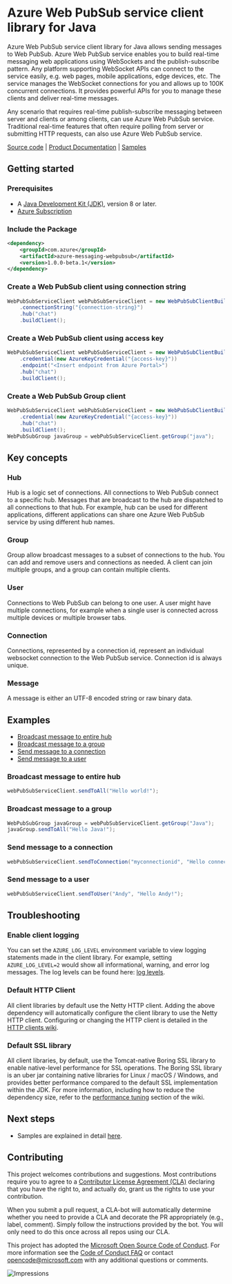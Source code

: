 # Azure Web PubSub service client library for Java

Azure Web PubSub service client library for Java allows sending messages to Web PubSub. Azure Web PubSub service 
enables you to build real-time messaging web applications using WebSockets and the publish-subscribe pattern. Any 
platform supporting WebSocket APIs can connect to the service easily, e.g. web pages, mobile applications, edge devices,
etc. The service manages the WebSocket connections for you and allows up to 100K concurrent connections. It provides 
powerful APIs for you to manage these clients and deliver real-time messages.

Any scenario that requires real-time publish-subscribe messaging between server and clients or among clients, can use
Azure Web PubSub service. Traditional real-time features that often require polling from server or submitting HTTP
requests, can also use Azure Web PubSub service.

[Source code][source_code] | [Product Documentation][product_documentation] | [Samples][samples_readme]

## Getting started

### Prerequisites

- A [Java Development Kit (JDK)][jdk_link], version 8 or later.
- [Azure Subscription][azure_subscription]

### Include the Package

[//]: # ({x-version-update-start;com.azure:azure-messaging-webpubsub;current})

```xml
<dependency>
    <groupId>com.azure</groupId>
    <artifactId>azure-messaging-webpubsub</artifactId>
    <version>1.0.0-beta.1</version>
</dependency>
```

[//]: # ({x-version-update-end})

### Create a Web PubSub client using connection string

<!-- embedme ./src/samples/java/com/azure/messaging/webpubsub/ReadmeSamples.java#L21-L24 -->
```java
WebPubSubServiceClient webPubSubServiceClient = new WebPubSubClientBuilder()
    .connectionString("{connection-string}")
    .hub("chat")
    .buildClient();
```

### Create a Web PubSub client using access key

<!-- embedme ./src/samples/java/com/azure/messaging/webpubsub/ReadmeSamples.java#L31-L35 -->
```java
WebPubSubServiceClient webPubSubServiceClient = new WebPubSubClientBuilder()
    .credential(new AzureKeyCredential("{access-key}"))
    .endpoint("<Insert endpoint from Azure Portal>")
    .hub("chat")
    .buildClient();
```

### Create a Web PubSub Group client
<!-- embedme ./src/samples/java/com/azure/messaging/webpubsub/ReadmeSamples.java#L42-L46 -->
```java
WebPubSubServiceClient webPubSubServiceClient = new WebPubSubClientBuilder()
    .credential(new AzureKeyCredential("{access-key}"))
    .hub("chat")
    .buildClient();
WebPubSubGroup javaGroup = webPubSubServiceClient.getGroup("java");
```

## Key concepts

### Hub

Hub is a logic set of connections. All connections to Web PubSub connect to a specific hub. Messages that are broadcast
to the hub are dispatched to all connections to that hub. For example, hub can be used for different applications,
different applications can share one Azure Web PubSub service by using different hub names.

### Group

Group allow broadcast messages to a subset of connections to the hub. You can add and remove users and connections as
needed. A client can join multiple groups, and a group can contain multiple clients.

### User

Connections to Web PubSub can belong to one user. A user might have multiple connections, for example when a single user
is connected across multiple devices or multiple browser tabs.

### Connection

Connections, represented by a connection id, represent an individual websocket connection to the Web PubSub service.
Connection id is always unique.

### Message

A message is either an UTF-8 encoded string or raw binary data.

## Examples

* [Broadcast message to entire hub](#broadcast-all "Broadcast message to entire hub")
* [Broadcast message to a group](#broadcast-group "Broadcast message to a group")
* [Send message to a connection](#send-to-connection "Send message to a connection")
* [Send message to a user](#send-to-user "Send message to a user")

### Broadcast message to entire hub

<!-- embedme ./src/samples/java/com/azure/messaging/webpubsub/ReadmeSamples.java#L58-L58 -->
```java
webPubSubServiceClient.sendToAll("Hello world!");
```

### Broadcast message to a group

<!-- embedme ./src/samples/java/com/azure/messaging/webpubsub/ReadmeSamples.java#L70-L71 -->
```java
WebPubSubGroup javaGroup = webPubSubServiceClient.getGroup("Java");
javaGroup.sendToAll("Hello Java!");
```

### Send message to a connection

<!-- embedme ./src/samples/java/com/azure/messaging/webpubsub/ReadmeSamples.java#L83-L83 -->
```java
webPubSubServiceClient.sendToConnection("myconnectionid", "Hello connection!");
```

### Send message to a user
<!-- embedme ./src/samples/java/com/azure/messaging/webpubsub/ReadmeSamples.java#L95-L95 -->
```java
webPubSubServiceClient.sendToUser("Andy", "Hello Andy!");
```

## Troubleshooting

### Enable client logging
You can set the `AZURE_LOG_LEVEL` environment variable to view logging statements made in the client library. For
example, setting `AZURE_LOG_LEVEL=2` would show all informational, warning, and error log messages. The log levels can
be found here: [log levels][log_levels].

### Default HTTP Client
All client libraries by default use the Netty HTTP client. Adding the above dependency will automatically configure
the client library to use the Netty HTTP client. Configuring or changing the HTTP client is detailed in the
[HTTP clients wiki](https://github.com/Azure/azure-sdk-for-java/wiki/HTTP-clients).

### Default SSL library
All client libraries, by default, use the Tomcat-native Boring SSL library to enable native-level performance for SSL
operations. The Boring SSL library is an uber jar containing native libraries for Linux / macOS / Windows, and provides
better performance compared to the default SSL implementation within the JDK. For more information, including how to
reduce the dependency size, refer to the [performance tuning][performance_tuning] section of the wiki.

## Next steps

- Samples are explained in detail [here][samples_readme].

## Contributing

This project welcomes contributions and suggestions. Most contributions require you to agree to
a [Contributor License Agreement (CLA)][cla] declaring that you have the right to, and actually do, grant us the rights
to use your contribution.

When you submit a pull request, a CLA-bot will automatically determine whether you need to provide a CLA and decorate
the PR appropriately (e.g., label, comment). Simply follow the instructions provided by the bot. You will only need to
do this once across all repos using our CLA.

This project has adopted the [Microsoft Open Source Code of Conduct][coc]. For more information see
the [Code of Conduct FAQ][coc_faq] or contact [opencode@microsoft.com][coc_contact] with any additional questions or
comments.

<!-- LINKS -->

[azure_subscription]: https://azure.microsoft.com/free
[jdk_link]: https://docs.microsoft.com/java/azure/jdk/?view=azure-java-stable
[source_code]: https://github.com/Azure/azure-sdk-for-java/tree/master/sdk/webpubsub/azure-messaging-webpubsub/src
[product_documentation]: https://aka.ms/awps/doc
[samples_readme]: https://github.com/Azure/azure-sdk-for-java/blob/master/sdk/webpubsub/azure-messaging-webpubsub/src/samples/README.md
[log_levels]: https://github.com/Azure/azure-sdk-for-java/blob/master/sdk/core/azure-core/src/main/java/com/azure/core/util/logging/ClientLogger.java
[performance_tuning]: https://github.com/Azure/azure-sdk-for-java/wiki/Performance-Tuning
[cla]: https://cla.microsoft.com
[coc]: https://opensource.microsoft.com/codeofconduct/
[coc_faq]: https://opensource.microsoft.com/codeofconduct/faq/

[coc_contact]: mailto:opencode@microsoft.com

![Impressions](https://azure-sdk-impressions.azurewebsites.net/api/impressions/azure-sdk-for-java%2Fsdk%2Fwebpubsub%2Fazure-messaging-webpubsub%2FREADME.png)
